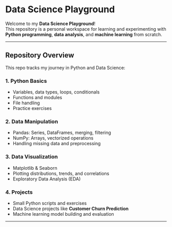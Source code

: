 # Data Science Playground

Welcome to my **Data Science Playground**!  
This repository is a personal workspace for learning and experimenting with **Python programming**, **data analysis**, and **machine learning** from scratch.

---

##  Repository Overview

This repo tracks my journey in Python and Data Science:

### **1. Python Basics**
- Variables, data types, loops, conditionals  
- Functions and modules  
- File handling  
- Practice exercises

### **2. Data Manipulation**
- Pandas: Series, DataFrames, merging, filtering  
- NumPy: Arrays, vectorized operations  
- Handling missing data and preprocessing

### **3. Data Visualization**
- Matplotlib & Seaborn  
- Plotting distributions, trends, and correlations  
- Exploratory Data Analysis (EDA)

### **4. Projects**
- Small Python scripts and exercises  
- Data Science projects like **Customer Churn Prediction**  
- Machine learning model building and evaluation  

---



